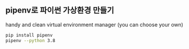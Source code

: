 
## pipenv로 파이썬 가상환경 만들기

handy and clean virtual environment manager (you can choose your own)

```bash
pip install pipenv
pipenv --python 3.8


```
